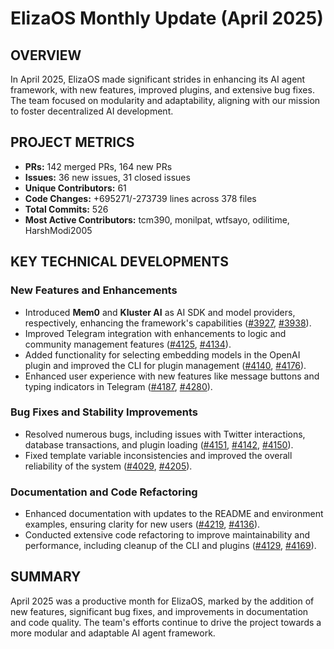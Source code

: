 # ElizaOS Monthly Update (April 2025)

## OVERVIEW 
In April 2025, ElizaOS made significant strides in enhancing its AI agent framework, with new features, improved plugins, and extensive bug fixes. The team focused on modularity and adaptability, aligning with our mission to foster decentralized AI development.

## PROJECT METRICS
- **PRs:** 142 merged PRs, 164 new PRs
- **Issues:** 36 new issues, 31 closed issues
- **Unique Contributors:** 61
- **Code Changes:** +695271/-273739 lines across 378 files
- **Total Commits:** 526
- **Most Active Contributors:** tcm390, monilpat, wtfsayo, odilitime, HarshModi2005

## KEY TECHNICAL DEVELOPMENTS

### New Features and Enhancements
- Introduced **Mem0** and **Kluster AI** as AI SDK and model providers, respectively, enhancing the framework's capabilities ([#3927](https://github.com/elizaos/eliza/pull/3927), [#3938](https://github.com/elizaos/eliza/pull/3938)).
- Improved Telegram integration with enhancements to logic and community management features ([#4125](https://github.com/elizaos/eliza/pull/4125), [#4134](https://github.com/elizaos/eliza/pull/4134)).
- Added functionality for selecting embedding models in the OpenAI plugin and improved the CLI for plugin management ([#4140](https://github.com/elizaos/eliza/pull/4140), [#4176](https://github.com/elizaos/eliza/pull/4176)).
- Enhanced user experience with new features like message buttons and typing indicators in Telegram ([#4187](https://github.com/elizaos/eliza/pull/4187), [#4280](https://github.com/elizaos/eliza/pull/4280)).

### Bug Fixes and Stability Improvements
- Resolved numerous bugs, including issues with Twitter interactions, database transactions, and plugin loading ([#4151](https://github.com/elizaos/eliza/pull/4151), [#4142](https://github.com/elizaos/eliza/pull/4142), [#4150](https://github.com/elizaos/eliza/pull/4150)).
- Fixed template variable inconsistencies and improved the overall reliability of the system ([#4029](https://github.com/elizaos/eliza/pull/4029), [#4205](https://github.com/elizaos/eliza/pull/4205)).

### Documentation and Code Refactoring
- Enhanced documentation with updates to the README and environment examples, ensuring clarity for new users ([#4219](https://github.com/elizaos/eliza/pull/4219), [#4136](https://github.com/elizaos/eliza/pull/4136)).
- Conducted extensive code refactoring to improve maintainability and performance, including cleanup of the CLI and plugins ([#4129](https://github.com/elizaos/eliza/pull/4129), [#4169](https://github.com/elizaos/eliza/pull/4169)).

## SUMMARY
April 2025 was a productive month for ElizaOS, marked by the addition of new features, significant bug fixes, and improvements in documentation and code quality. The team's efforts continue to drive the project towards a more modular and adaptable AI agent framework.